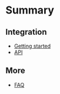 # Summary

## Integration

* [Getting started](README.md)
* [API](api.md)

## More

* [FAQ](faq.md)

